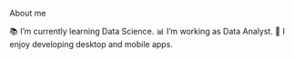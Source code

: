 About me

📚 I’m currently learning Data Science.
📊 I’m working as Data Analyst. 
💪 I enjoy developing desktop and mobile apps. 
